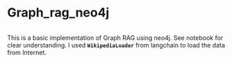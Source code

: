 # Graph_rag_neo4j

```markdown
```
This is a basic implementation of Graph RAG using neo4j. See notebook for clear understanding.
I used **`WikipediaLoader`** from langchain to load the data from Internet. 
```


